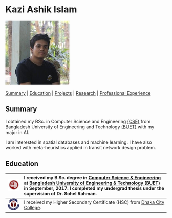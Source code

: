 # Kazi Ashik Islam

![Kazi Ashik Islam](https://github.com/KAI10/kai10.github.io/blob/master/images/ashik.jpeg)

[Summary](https://kai10.github.io/#summary) | [Education](https://kai10.github.io/#education) | [Projects](https://kai10.github.io/#projects) | [Research](https://kai10.github.io/#research) | [Professional Experience](https://kai10.github.io/#professional-experience)

## Summary
I obtained my BSc. in Computer Science and Engineering [(CSE)](https://cse.buet.ac.bd/) from Bangladesh University of Engineering and Technology [(BUET)](http://www.buet.ac.bd/) with my major in AI.

I am interested in spatial databases and machine learning. I have also worked with meta-heuristics applied in transit network design problem.

## Education
<img src="https://github.com/KAI10/kai10.github.io/blob/master/images/buet_logo.png" width="150"/> | I received my B.Sc. degree in [Computer Science & Engineering](https://cse.buet.ac.bd/) at [Bangladesh University of Engineering & Technology (BUET)](http://www.buet.ac.bd/) in September, 2017. I completed my undergrad thesis under the supervision of Dr. Sohel Rahman.
---|:---
<img src="https://github.com/KAI10/kai10.github.io/blob/master/images/dcc_logo.png" width="150"/> | I received my Higher Secondary Certificate (HSC) from [Dhaka City College](http://www.dhakacitycollege.edu.bd/).
